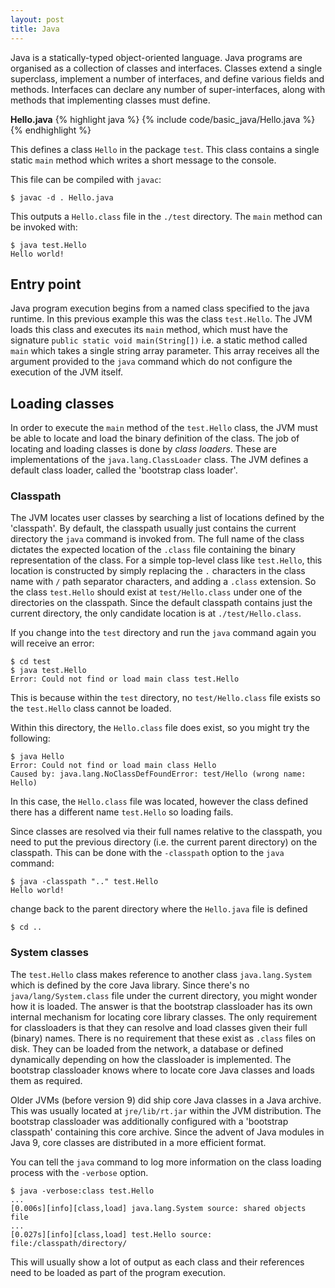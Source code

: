 ```yaml
---
layout: post
title: Java
---
```


Java is a statically-typed object-oriented language. Java programs are organised as a collection of classes and interfaces. Classes extend a single superclass, implement a number of interfaces, and define various fields and methods.
Interfaces can declare any number of super-interfaces, along with methods that implementing classes must define.

__Hello.java__
{% highlight java %}
{% include code/basic_java/Hello.java %}
{% endhighlight %}

This defines a class `Hello` in the package `test`. This class contains a single static `main` method which writes a short message to the console.

This file can be compiled with `javac`:

    $ javac -d . Hello.java

This outputs a `Hello.class` file in the `./test` directory. The `main` method can be invoked with:

    $ java test.Hello
    Hello world!

## Entry point

Java program execution begins from a named class specified to the java runtime. In this previous example this was the class `test.Hello`.
The JVM loads this class and executes its `main` method, which must have the signature `public static void main(String[])` i.e. a static 
method called `main` which takes a single string array parameter. This array receives all the argument provided to the `java` command which
do not configure the execution of the JVM itself.

## Loading classes

In order to execute the `main` method of the `test.Hello` class, the JVM must be able to locate and load the binary definition of the class.
The job of locating and loading classes is done by _class loaders_. These are implementations of the `java.lang.ClassLoader` class. The JVM defines
a default class loader, called the 'bootstrap class loader'. 

### Classpath

The JVM locates user classes by searching a list of locations defined by the 'classpath'. By default, the classpath usually just contains the current
directory the `java` command is invoked from. The full name of the class dictates the expected location of the `.class` file containing the binary representation
of the class. For a simple top-level class like `test.Hello`, this location is constructed by simply replacing the `.` characters in the class name with `/` path
separator characters, and adding a `.class` extension. So the class `test.Hello` should exist at `test/Hello.class` under one of the directories on the classpath.
Since the default classpath contains just the current directory, the only candidate location is at `./test/Hello.class`.

If you change into the `test` directory and run the `java` command again you will receive an error:

    $ cd test
    $ java test.Hello
    Error: Could not find or load main class test.Hello

This is because within the `test` directory, no `test/Hello.class` file exists so the `test.Hello` class cannot be loaded.

Within this directory, the `Hello.class` file does exist, so you might try the following:

    $ java Hello
    Error: Could not find or load main class Hello
    Caused by: java.lang.NoClassDefFoundError: test/Hello (wrong name: Hello)

In this case, the `Hello.class` file was located, however the class defined there has a different name `test.Hello` so loading fails.

Since classes are resolved via their full names relative to the classpath, you need to put the previous directory (i.e. the current parent directory)
on the classpath. This can be done with the `-classpath` option to the `java` command:

    $ java -classpath ".." test.Hello
    Hello world!

change back to the parent directory where the `Hello.java` file is defined

    $ cd ..

### System classes

The `test.Hello` class makes reference to another class `java.lang.System` which is defined by the core Java library. Since there's no `java/lang/System.class` file
under the current directory, you might wonder how it is loaded. The answer is that the bootstrap classloader has its own internal mechanism for locating core library classes.
The only requirement for classloaders is that they can resolve and load classes given their full (binary) names. There is no requirement that these exist as `.class` files on
disk. They can be loaded from the network, a database or defined dynamically depending on how the classloader is implemented. The bootstrap classloader knows where to locate
core Java classes and loads them as required.

Older JVMs (before version 9) did ship core Java classes in a Java archive. This was usually located at `jre/lib/rt.jar` within the JVM distribution. The bootstrap classloader
was additionally configured with a 'bootstrap classpath' containing this core archive. Since the advent of Java modules in Java 9, core classes are distributed in a more efficient
format.

You can tell the `java` command to log more information on the class loading process with the `-verbose` option.

    $ java -verbose:class test.Hello
    ...
    [0.006s][info][class,load] java.lang.System source: shared objects file
    ...
    [0.027s][info][class,load] test.Hello source: file:/classpath/directory/

This will usually show a lot of output as each class and their references need to be loaded as part of the program execution.